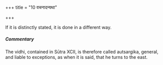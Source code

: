 +++
title = "10 वचनादन्यथा"

+++

If it is distinctly stated, it is done in a different way.

#####  Commentary

The vidhi, contained in Sūtra XCII, is therefore called autsargika, general, and liable to exceptions, as when it is said, that he turns to the east.
